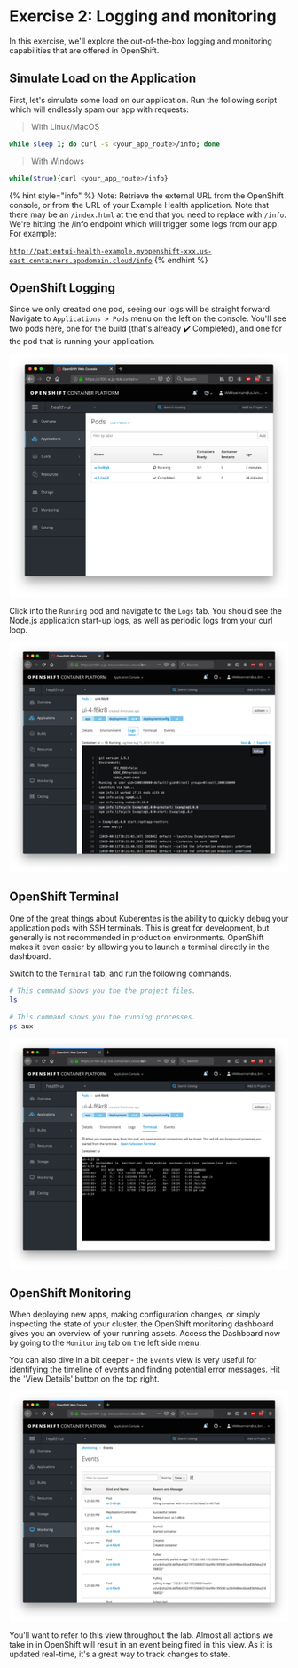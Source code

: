 # Exercise 2: Logging and monitoring

In this exercise, we'll explore the out-of-the-box logging and monitoring capabilities that are offered in OpenShift.

## Simulate Load on the Application

First, let's simulate some load on our application. Run the following script which will endlessly spam our app with requests:

> With Linux/MacOS
```bash
while sleep 1; do curl -s <your_app_route>/info; done
```

> With Windows
```bash
while($true){curl <your_app_route>/info}
```

{% hint style="info" %}
Note: Retrieve the external URL from the OpenShift console, or from the URL of your Example Health application. Note that there may be an `/index.html` at the end that you need to replace with `/info`. We're hitting the /info endpoint which will trigger some logs from our app. For example:

[`http://patientui-health-example.myopenshift-xxx.us-east.containers.appdomain.cloud/info`](http://patientui-health-example.myopenshift-341665-66631af3eb2bd8030c5bb56d415b8851-0001.us-east.containers.appdomain.cloud/jee.html)
{% endhint %}

## OpenShift Logging

Since we only created one pod, seeing our logs will be straight forward. Navigate to `Applications > Pods` menu on the left on the console. You'll see two pods here, one for the build \(that's already :heavy_check_mark: Completed\), and one for the pod that is running your application.

![Pods](../.gitbook/assets/pods.png)

Click into the `Running` pod and navigate to the `Logs` tab. You should see the Node.js application start-up logs, as well as periodic logs from your curl loop.

![Logs](../.gitbook/assets/logs.png)

## OpenShift Terminal

One of the great things about Kuberentes is the ability to quickly debug your application pods with SSH terminals. This is great for development, but generally is not recommended in production environments. OpenShift makes it even easier by allowing you to launch a terminal directly in the dashboard.

Switch to the `Terminal` tab, and run the following commands.

```bash
# This command shows you the the project files.
ls
```

```bash
# This command shows you the running processes.
ps aux
```

![Terminal](../.gitbook/assets/terminal.png)

## OpenShift Monitoring

When deploying new apps, making configuration changes, or simply inspecting the state of your cluster, the OpenShift monitoring dashboard gives you an overview of your running assets. Access the Dashboard now by going to the `Monitoring` tab on the left side menu.

You can also dive in a bit deeper - the `Events` view is very useful for identifying the timeline of events and finding potential error messages. Hit the 'View Details' button on the top right.

![View Details](../.gitbook/assets/viewdetails.png)

You'll want to refer to this view throughout the lab. Almost all actions we take in in OpenShift will result in an event being fired in this view. As it is updated real-time, it's a great way to track changes to state.
